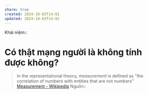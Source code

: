 ```yaml
---
share: true
created: 2024-10-03T14:01
updated: 2024-10-03T14:02
---
```

Khái niệm:: 
# Có thật mạng người là không tính được không?
> In the representational theory, _measurement_ is defined as "the correlation of numbers with entities that are not numbers"
[Measurement - Wikipedia](https://en.wikipedia.org/wiki/Measurement)
Nguồn:: 
